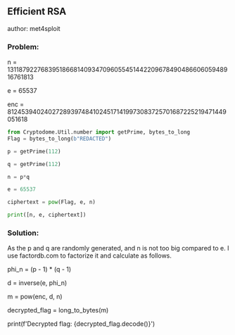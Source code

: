 ## **Efficient RSA**

author: met4sploit

### **Problem:**

n = 13118792276839518668140934709605545144220967849048660605948916761813

e = 65537

enc = 8124539402402728939748410245171419973083725701687225219471449051618

```python
from Cryptodome.Util.number import getPrime, bytes_to_long
Flag = bytes_to_long(b"REDACTED")

p = getPrime(112)

q = getPrime(112)

n = p*q

e = 65537

ciphertext = pow(Flag, e, n)

print([n, e, ciphertext])
```

### **Solution:**

As the p and q are randomly generated, and n is not too big compared to e. I use factordb.com to factorize it and calculate as follows.

phi_n = (p - 1) * (q - 1)

d = inverse(e, phi_n)

m = pow(enc, d, n)

decrypted_flag = long_to_bytes(m)

print(f'Decrypted flag: {decrypted_flag.decode()}')

